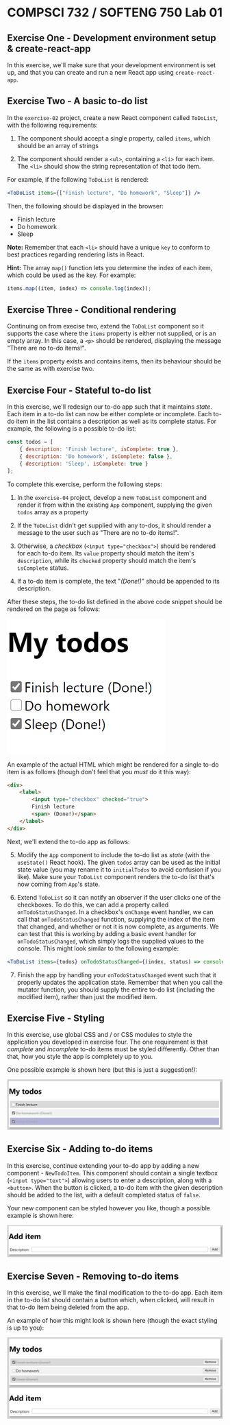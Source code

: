 # COMPSCI 732 / SOFTENG 750 Lab 01

## Exercise One - Development environment setup & create-react-app
In this exercise, we'll make sure that your development environment is set up, and that you can create and run a new React app using `create-react-app`.


## Exercise Two - A basic to-do list
In the `exercise-02` project, create a new React component called `ToDoList`, with the following requirements:

1. The component should accept a single property, called `items`, which should be an array of strings

2. The component should render a `<ul>`, containing a `<li>` for each item. The `<li>` should show the string representation of that todo item.

For example, if the following `ToDoList` is rendered:

```jsx
<ToDoList items={["Finish lecture", "Do homework", "Sleep"]} />
```

Then, the following should be displayed in the browser:

- Finish lecture
- Do homework
- Sleep

**Note:** Remember that each `<li>` should have a unique `key` to conform to best practices regarding rendering lists in React.

**Hint:** The array `map()` function lets you determine the index of each item, which could be used as the key. For example:

```js
items.map((item, index) => console.log(index));
```

## Exercise Three - Conditional rendering
Continuing on from execise two, extend the `ToDoList` component so it supports the case where the `items` property is either not supplied, or is an empty array. In this case, a `<p>` should be rendered, displaying the message "There are no to-do items!".

If the `items` property exists and contains items, then its behaviour should be the same as with exercise two.


## Exercise Four - Stateful to-do list
In this exercise, we'll redesign our to-do app such that it maintains *state*. Each item in a to-do list can now be either complete or incomplete. Each to-do item in the list contains a description as well as its complete status. For example, the following is a possible to-do list:

```js
const todos = [
    { description: 'Finish lecture', isComplete: true },
    { description: 'Do homework', isComplete: false },
    { description: 'Sleep', isComplete: true }
];
```

To complete this exercise, perform the following steps:

1. In the `exercise-04` project, develop a new `ToDoList` component and render it from within the existing `App` component, supplying the given `todos` array as a property

2. If the `ToDoList` didn't get supplied with any to-dos, it should render a message to the user such as "There are no to-do items!".

3. Otherwise, a *checkbox* (`<input type="checkbox">`) should be rendered for each to-do item. Its `value` property should match the item's `description`, while its `checked` property should match the item's `isComplete` status.

4. If a to-do item is complete, the text "*(Done!)*" should be appended to its description.

After these steps, the to-do list defined in the above code snippet should be rendered on the page as follows:

![](./spec/todo-checkboxes.PNG)

An example of the actual HTML which might be rendered for a single to-do item is as follows (though don't feel that you *must* do it this way):

```html
<div>
    <label>
        <input type="checkbox" checked="true">
        Finish lecture
        <span> (Done!)</span>
    </label>
</div>
```

Next, we'll extend the to-do app as follows:

5. Modify the `App` component to include the to-do list as *state* (with the `useState()` React hook). The given `todos` array can be used as the initial state value (you may rename it to `initialTodos` to avoid confusion if you like). Make sure your `ToDoList` component renders the to-do list that's now coming from `App`'s state.

6. Extend `ToDoList` so it can notify an observer if the user clicks one of the checkboxes. To do this, we can add a property called `onTodoStatusChanged`. In a checkbox's `onChange` event handler, we can call that `onTodoStatusChanged` function, supplying the index of the item that changed, and whether or not it is now complete, as arguments. We can test that this is working by adding a basic event handler for `onTodoStatusChanged`, which simply logs the supplied values to the console. This might look similar to the following example:

```jsx
<ToDoList items={todos} onTodoStatusChanged={(index, status) => console.log(index, status)} />
```

7. Finish the app by handling your `onTodoStatusChanged` event such that it properly updates the application state. Remember that when you call the mutator function, you should supply the entire to-do list (including the modified item), rather than just the modified item.


## Exercise Five - Styling
In this exercise, use global CSS and / or CSS modules to style the application you developed in exercise four. The one requirement is that *complete* and *incomplete* to-do items must be styled differently. Other than that, how you style the app is completely up to you.

One possible example is shown here (but this is just a suggestion!):

![](./spec/todos-fancy.PNG)


## Exercise Six - Adding to-do items
In this exercise, continue extending your to-do app by adding a new component - `NewTodoItem`. This component should contain a single textbox (`<input type="text">`) allowing users to enter a description, along with a `<button>`. When the button is clicked, a to-do item with the given description should be added to the list, with a default completed status of `false`.

Your new component can be styled however you like, though a possible example is shown here:

![](./spec/new-todo.PNG)


## Exercise Seven - Removing to-do items
In this exercise, we'll make the final modification to the to-do app. Each item in the to-do list should contain a button which, when clicked, will result in that to-do item being deleted from the app.

An example of how this might look is shown here (though the exact styling is up to you):

![](./spec/full-app.PNG)